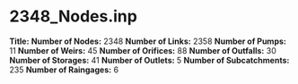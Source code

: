 # 2348_Nodes.inp
**Title:** 
**Number of Nodes:** 2348
**Number of Links:** 2358
**Number of Pumps:** 11
**Number of Weirs:** 45
**Number of Orifices:** 88
**Number of Outfalls:** 30
**Number of Storages:** 41
**Number of Outlets:** 5
**Number of Subcatchments:** 235
**Number of Raingages:** 6
